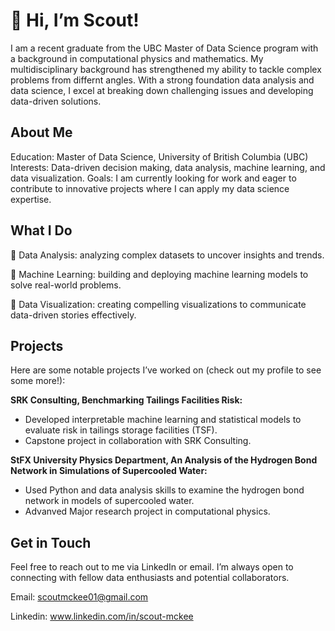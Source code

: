 # 👋 Hi, I’m Scout!
I am a recent graduate from the UBC Master of Data Science program with a background in computational physics and mathematics. My multidisciplinary background has strengthened my ability to tackle complex problems from differnt angles. With a strong foundation data analysis and data science, I excel at breaking down challenging issues and developing data-driven solutions.
## About Me

Education: Master of Data Science, University of British Columbia (UBC)
Interests: Data-driven decision making, data analysis, machine learning, and data visualization.
Goals: I am currently looking for work and eager to contribute to innovative projects where I can apply my data science expertise.

## What I Do
🧐 Data Analysis: analyzing complex datasets to uncover insights and trends.

🤖 Machine Learning: building and deploying machine learning models to solve real-world problems.

🎨 Data Visualization: creating compelling visualizations to communicate data-driven stories effectively.

## Projects

Here are some notable projects I’ve worked on (check out my profile to see some more!):

**SRK Consulting, Benchmarking Tailings Facilities Risk:** 
- Developed interpretable machine learning and statistical models to evaluate risk in tailings storage facilities (TSF). 
- Capstone project in collaboration with SRK Consulting.

**StFX University Physics Department, An Analysis of the Hydrogen Bond Network in Simulations of Supercooled Water:**
- Used Python and data analysis skills to examine the hydrogen bond network in models of supercooled water. 
- Advanved Major research project in computational physics. 

## Get in Touch

Feel free to reach out to me via LinkedIn or email. I’m always open to connecting with fellow data enthusiasts and potential collaborators.

Email: scoutmckee01@gmail.com

Linkedin: www.linkedin.com/in/scout-mckee
